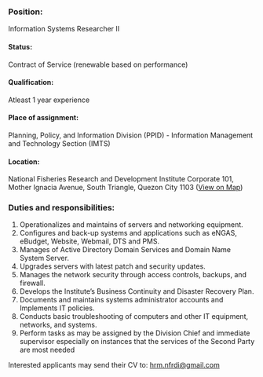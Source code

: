 ### Position:
Information Systems Researcher II

#### Status:
Contract of Service (renewable based on performance)

#### Qualification:
Atleast 1 year experience

#### Place of assignment:
Planning, Policy, and Information Division (PPID) - Information Management and Technology Section (IMTS)

#### Location:
National Fisheries Research and Development Institute
Corporate 101, Mother Ignacia Avenue, South Triangle, Quezon City 1103 ([View on Map](https://goo.gl/maps/XZryD7sbcPiYR4Cm6))


### Duties and responsibilities:

1. Operationalizes and maintains of servers and networking equipment.
2. Configures and back-up systems and applications such as eNGAS, eBudget, Website, Webmail, DTS and PMS.
3. Manages of Active Directory Domain Services and Domain Name System Server.
4. Upgrades servers with latest patch and security updates.
5. Manages the network security through access controls, backups, and firewall.
6. Develops the Institute’s Business Continuity and Disaster Recovery Plan.
7. Documents and maintains systems administrator accounts and Implements IT policies.
8. Conducts basic troubleshooting of computers and other IT equipment, networks, and systems.
9. Perform tasks as may be assigned by the Division Chief and immediate supervisor especially on instances that the services of the Second Party are most needed


Interested applicants may send their CV to:
[hrm.nfrdi@gmail.com](hrm.nfrdi@gmail.com)
